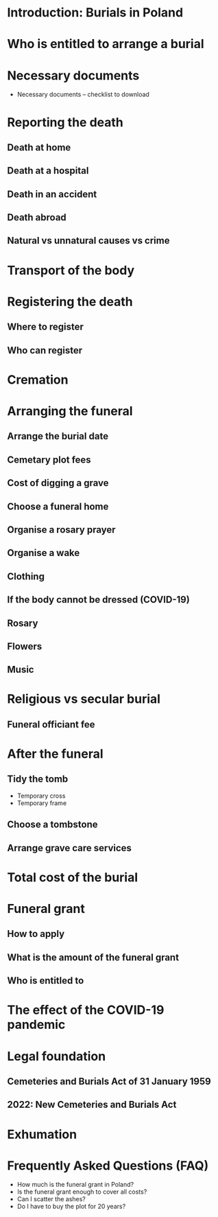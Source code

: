 # Introduction: Burials in Poland

# Who is entitled to arrange a burial

# Necessary documents
* Necessary documents – checklist to download

# Reporting the death
## Death at home
## Death at a hospital
## Death in an accident
## Death abroad
## Natural vs unnatural causes vs crime

# Transport of the body
  
# Registering the death 
## Where to register
## Who can register

# Cremation

# Arranging the funeral
## Arrange the burial date
## Cemetary plot fees
## Cost of digging a grave
## Choose a funeral home
## Organise a rosary prayer
## Organise a wake
## Clothing
## If the body cannot be dressed (COVID-19)
## Rosary
## Flowers 
## Music

# Religious vs secular burial
## Funeral officiant fee

# After the funeral
## Tidy the tomb
* Temporary cross
* Temporary frame
## Choose a tombstone
## Arrange grave care services

# Total cost of the burial

# Funeral grant
## How to apply
## What is the amount of the funeral grant
## Who is entitled to

# The effect of the COVID-19 pandemic

# Legal foundation 
## Cemeteries and Burials Act of 31 January 1959
## 2022: New Cemeteries and Burials Act

# Exhumation

# Frequently Asked Questions (FAQ)
* How much is the funeral grant in Poland?
* Is the funeral grant enough to cover all costs?
* Can I scatter the ashes?
* Do I have to buy the plot for 20 years?
